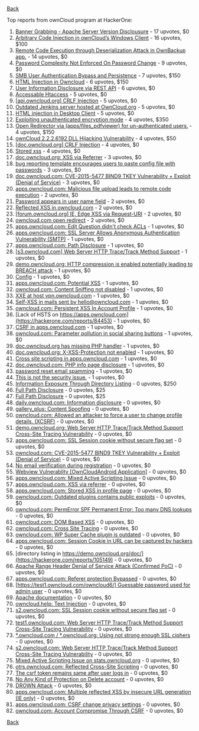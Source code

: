[Back](../README.md)

Top reports from ownCloud program at HackerOne:

1. [Banner Grabbing - Apache Server Version Disclousure](https://hackerone.com/reports/269467) - 17 upvotes, $0
2. [Arbitrary Code Injection in ownCloud’s Windows Client](https://hackerone.com/reports/155657) - 16 upvotes, $100
3. [Remote Code Execution through Deserialization Attack in OwnBackup app.](https://hackerone.com/reports/562335) - 14 upvotes, $0
4. [Password Complexity Not Enforced On Password Change](https://hackerone.com/reports/276123) - 9 upvotes, $0
5. [SMB User Authentication Bypass and Persistence](https://hackerone.com/reports/148151) - 7 upvotes, $150
6. [HTML Injection in Owncloud](https://hackerone.com/reports/215410) - 6 upvotes, $150
7. [User Information Disclosure via REST API](https://hackerone.com/reports/197786) - 6 upvotes, $0
8. [Accessable Htaccess](https://hackerone.com/reports/171272) - 5 upvotes, $0
9. [[api.owncloud.org] CRLF Injection](https://hackerone.com/reports/154306) - 5 upvotes, $0
10. [Outdated Jenkins server hosted at OwnCloud.org](https://hackerone.com/reports/208566) - 5 upvotes, $0
11. [HTML injection in Desktop Client](https://hackerone.com/reports/206877) - 5 upvotes, $0
12. [Exploiting unauthenticated encryption mode](https://hackerone.com/reports/108082) - 4 upvotes, $350
13. [Open Redirector via (apps/files_pdfviewer) for un-authenticated users.](https://hackerone.com/reports/131082) - 4 upvotes, $150
14. [ownCloud 2.2.2.6192 DLL Hijacking Vulnerability](https://hackerone.com/reports/151475) - 4 upvotes, $50
15. [[doc.owncloud.org] CRLF Injection](https://hackerone.com/reports/154275) - 4 upvotes, $0
16. [Stored xss](https://hackerone.com/reports/187380) - 4 upvotes, $0
17. [doc.owncloud.org: XSS via Referrer](https://hackerone.com/reports/130951) - 3 upvotes, $0
18. [bug reporting template encourages users to paste config file with passwords](https://hackerone.com/reports/196969) - 3 upvotes, $0
19. [doc.owncloud.com: CVE-2015-5477 BIND9 TKEY Vulnerability + Exploit (Denial of Service)](https://hackerone.com/reports/217381) - 3 upvotes, $0
20. [apps.owncloud.com: Malicious file upload leads to remote code execution](https://hackerone.com/reports/84374) - 2 upvotes, $0
21. [Password appears in user name field](https://hackerone.com/reports/85559) - 2 upvotes, $0
22. [Reflected XSS in owncloud.com](https://hackerone.com/reports/127259) - 2 upvotes, $0
23. [[forum.owncloud.org] IE, Edge XSS via Request-URI](https://hackerone.com/reports/154319) - 2 upvotes, $0
24. [owncloud.com open redirect](https://hackerone.com/reports/258632) - 2 upvotes, $0
25. [apps.owncloud.com: Edit Question didn't check ACLs](https://hackerone.com/reports/85532) - 1 upvotes, $0
26. [apps.owncloud.com: SSL Server Allows Anonymous Authentication Vulnerability (SMTP)](https://hackerone.com/reports/83803) - 1 upvotes, $0
27. [apps.owncloud.com: Path Disclosure](https://hackerone.com/reports/83801) - 1 upvotes, $0
28. [[s3.owncloud.com] Web Server HTTP Trace/Track Method Support](https://hackerone.com/reports/90601) - 1 upvotes, $0
29. [demo.owncloud.org: HTTP compression is enabled potentially leading to BREACH attack](https://hackerone.com/reports/84105) - 1 upvotes, $0
30. [Config](https://hackerone.com/reports/84797) - 1 upvotes, $0
31. [apps.owncloud.com: Potential XSS](https://hackerone.com/reports/85577) - 1 upvotes, $0
32. [owncloud.com: Content Sniffing not disabled](https://hackerone.com/reports/83251) - 1 upvotes, $0
33. [XXE at host vpn.owncloud.com](https://hackerone.com/reports/105980) - 1 upvotes, $0
34. [Self-XSS in mails sent by hello@owncloud.com](https://hackerone.com/reports/92111) - 1 upvotes, $0
35. [owncloud.com: Persistent XSS In Account Profile](https://hackerone.com/reports/116254) - 1 upvotes, $0
36. [Lack of HSTS on https://apps.owncloud.com](https://hackerone.com/reports/84453) - 1 upvotes, $0
37. [CSRF in apps.owncloud.com](https://hackerone.com/reports/84395) - 1 upvotes, $0
38. [owncloud.com: Parameter pollution in social sharing buttons](https://hackerone.com/reports/106024) - 1 upvotes, $0
39. [doc.owncloud.org has missing PHP handler](https://hackerone.com/reports/121382) - 1 upvotes, $0
40. [doc.owncloud.org: X-XSS-Protection not enabled](https://hackerone.com/reports/128493) - 1 upvotes, $0
41. [Cross site scripting in apps.owncloud.com](https://hackerone.com/reports/129551) - 1 upvotes, $0
42. [doc.owncloud.com: PHP info page disclosure](https://hackerone.com/reports/134216) - 1 upvotes, $0
43. [password reset email spamming](https://hackerone.com/reports/224095) - 1 upvotes, $0
44. [This is not the security issue.](https://hackerone.com/reports/257106) - 1 upvotes, $0
45. [Information Exposure Through Directory Listing](https://hackerone.com/reports/110655) - 0 upvotes, $250
46. [Full Path Disclosure](https://hackerone.com/reports/87505) - 0 upvotes, $25
47. [Full Path Disclosure](https://hackerone.com/reports/85201) - 0 upvotes, $25
48. [daily.owncloud.com: Information disclosure](https://hackerone.com/reports/84085) - 0 upvotes, $0
49. [gallery_plus: Content Spoofing](https://hackerone.com/reports/87752) - 0 upvotes, $0
50. [owncloud.com: Allowed an attacker to force a user to change profile details. (XCSRF)](https://hackerone.com/reports/83239) - 0 upvotes, $0
51. [demo.owncloud.org: Web Server HTTP Trace/Track Method Support Cross-Site Tracing Vulnerability](https://hackerone.com/reports/83837) - 0 upvotes, $0
52. [apps.owncloud.com: SSL Session cookie without secure flag set](https://hackerone.com/reports/83710) - 0 upvotes, $0
53. [owncloud.com: CVE-2015-5477 BIND9 TKEY Vulnerability + Exploit (Denial of Service)](https://hackerone.com/reports/89097) - 0 upvotes, $0
54. [No email verification during registration](https://hackerone.com/reports/90643) - 0 upvotes, $0
55. [Webview Vulnerablity [OwnCloudAndroid Application]](https://hackerone.com/reports/87835) - 0 upvotes, $0
56. [apps.owncloud.com: Mixed Active Scripting Issue](https://hackerone.com/reports/85541) - 0 upvotes, $0
57. [apps.owncloud.com: XSS via referrer](https://hackerone.com/reports/83374) - 0 upvotes, $0
58. [apps.owncloud.com: Stored XSS in profile page](https://hackerone.com/reports/84371) - 0 upvotes, $0
59. [owncloud.com: Outdated plugins contains public exploits](https://hackerone.com/reports/84581) - 0 upvotes, $0
60. [owncloud.com: PermError SPF Permanent Error: Too many DNS lookups](https://hackerone.com/reports/83578) - 0 upvotes, $0
61. [owncloud.com: DOM Based XSS](https://hackerone.com/reports/83178) - 0 upvotes, $0
62. [owncloud.com: Cross Site Tracing](https://hackerone.com/reports/83373) - 0 upvotes, $0
63. [owncloud.com: WP Super Cache plugin is outdated](https://hackerone.com/reports/90980) - 0 upvotes, $0
64. [apps.owncloud.com: Session Cookie in URL can be captured by hackers](https://hackerone.com/reports/83667) - 0 upvotes, $0
65. [directory listing in https://demo.owncloud.org/doc/](https://hackerone.com/reports/105149) - 0 upvotes, $0
66. [Apache Range Header Denial of Service Attack (Confirmed PoC)](https://hackerone.com/reports/88904) - 0 upvotes, $0
67. [apps.owncloud.com: Referer protection Bypassed](https://hackerone.com/reports/92644) - 0 upvotes, $0
68. [[https://test1.owncloud.com/owncloud6/] Guessable password used for admin user](https://hackerone.com/reports/107849) - 0 upvotes, $0
69. [Apache documentation](https://hackerone.com/reports/90321) - 0 upvotes, $0
70. [owncloud.help: Text Injection](https://hackerone.com/reports/112304) - 0 upvotes, $0
71. [s2.owncloud.com: SSL Session cookie without secure flag set](https://hackerone.com/reports/83856) - 0 upvotes, $0
72. [test1.owncloud.com: Web Server HTTP Trace/Track Method Support Cross-Site Tracing Vulnerability](https://hackerone.com/reports/83971) - 0 upvotes, $0
73. [*.owncloud.com / *.owncloud.org: Using not strong enough SSL ciphers](https://hackerone.com/reports/84078) - 0 upvotes, $0
74. [s2.owncloud.com: Web Server HTTP Trace/Track Method Support Cross-Site Tracing Vulnerability](https://hackerone.com/reports/83855) - 0 upvotes, $0
75. [Mixed Active Scripting Issue on stats.owncloud.org](https://hackerone.com/reports/108692) - 0 upvotes, $0
76. [otrs.owncloud.com: Reflected Cross-Site Scripting](https://hackerone.com/reports/108288) - 0 upvotes, $0
77. [The csrf token remains same after user logs in](https://hackerone.com/reports/111262) - 0 upvotes, $0
78. [No Any Kind of Protection on Delete account](https://hackerone.com/reports/113211) - 0 upvotes, $0
79. [DROWN Attack](https://hackerone.com/reports/119808) - 0 upvotes, $0
80. [apps.owncloud.com: Multiple reflected XSS by insecure URL generation (IE only)](https://hackerone.com/reports/83381) - 0 upvotes, $0
81. [apps.owncloud.com: CSRF change privacy settings](https://hackerone.com/reports/85565) - 0 upvotes, $0
82. [owncloud.com: Account Compromise Through CSRF](https://hackerone.com/reports/84372) - 0 upvotes, $0


[Back](../README.md)